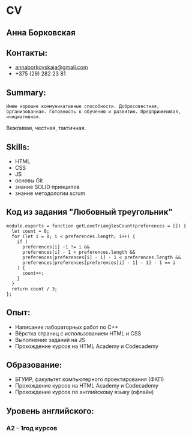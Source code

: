 # CV

## Анна Борковская

## Контакты:

- annaborkovskaja@gmail.com
- +375 (29) 282 23 81

## Summary:

    Имею хорошие коммуникативные способности. Добросовестная, организованная. Готовность к обучению и развитию. Предприимчивая, инициативная.
Вежливая, честная, тактичная.

## Skills: 

- HTML
- CSS
- JS
- основы Git
- знание SOLID принципов 
- знание методологии scrum

## Код из задания "Любовный треугольник"

```JS
module.exports = function getLoveTrianglesCount(preferences = []) {
  let count = 0;
  for (let i = 0; i < preferences.length; i++) {
    if (
      preferences[i] -1 != i &&
      preferences[i] - 1 < preferences.length &&
      preferences[preferences[i] - 1] - 1 < preferences.length &&
      preferences[preferences[preferences[i] - 1] - 1] - 1 == i
    ) {
      count++;
    }
  }
  return count / 3;
};
```

## Опыт: 

- Написание лабораторных работ по C++
- Вёрстка страниц с использованием HTML и CSS
- Выполнение заданий на JS
- Прохождение курсов на HTML Academy и Codecademy

## Образование:

- БГУИР, факультет компьютерного проектирования (ФКП)
- Прохождение курсов на HTML Academy и Codecademy
- Прохождение курсов по английскому языку (офлайн)

## Уровень английского:

### A2 - 1год курсов 
